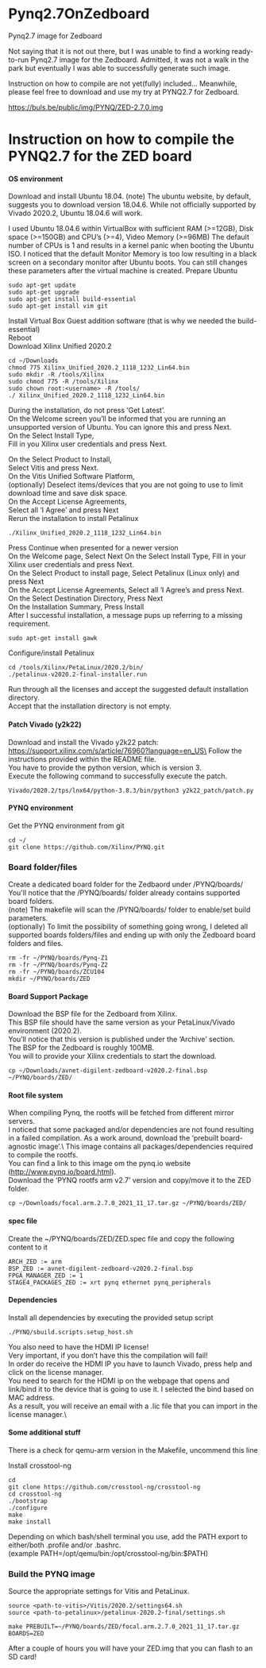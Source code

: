 # Pynq2.7OnZedboard
Pynq2.7 image for Zedboard

Not saying that it is not out there, but I was unable to find a working ready-to-run Pynq2.7 image for the Zedboard.
Admitted, it was not a walk in the park but eventually I was able to successfully generate such image.

Instruction on how to compile are not yet(fully) included...
Meanwhile, please feel free to download and use my try at PYNQ2.7 for Zedboard.

https://buls.be/public/img/PYNQ/ZED-2.7.0.img

# Instruction on how to compile the PYNQ2.7 for the ZED board

#### OS environment
Download and install Ubuntu 18.04.
(note) The ubuntu website, by default, suggests you to download version 18.04.6.
While not officially supported by Vivado 2020.2, Ubuntu 18.04.6 will work.

I used Ubuntu 18.04.6 within VirtualBox with sufficient RAM (>=12GB), Disk space (>=150GB) and CPU’s (>=4), Video Memory (>=96MB)
The default number of CPUs is 1 and results in a kernel panic when booting the Ubuntu ISO.
I noticed that the default Monitor Memory is too low resulting in a black screen on a secondary monitor after Ubuntu boots.
You can still changes these parameters after the virtual machine is created.
Prepare Ubuntu
```
sudo apt-get update
sudo apt-get upgrade
sudo apt-get install build-essential
sudo apt-get install vim git
```
Install Virtual Box Guest addition software (that is why we needed the build-essential)\
Reboot\
Download Xilinx Unified 2020.2
```
cd ~/Downloads
chmod 775 Xilinx_Unified_2020.2_1118_1232_Lin64.bin
sudo mkdir -R /tools/Xilinx
sudo chmod 775 -R /tools/Xilinx
sudo chown root:<username> -R /tools/
./ Xilinx_Unified_2020.2_1118_1232_Lin64.bin
```
During the installation, do not press ‘Get Latest’.\
On the Welcome screen you’ll be informed that you are running an unsupported version of Ubuntu. You can ignore this and press Next.\
On the Select Install Type,\
Fill in you Xilinx user credentials and press Next.

On the Select Product to Install,\
Select Vitis and press Next.\
On the Vitis Unified Software Platform,\
(optionally) Deselect items/devices that you are not going to use to limit download time and save disk space.\
On the Accept License Agreements,\
Select all ‘I Agree’ and press Next\
Rerun the installation to install Petalinux
```
./Xilinx_Unified_2020.2_1118_1232_Lin64.bin
```
Press Continue when presented for a newer version\
On the Welcome page, Select Next
On the Select Install Type, Fill in your Xilinx user credentials and press Next.\
On the Select Product to install page, Select Petalinux (Linux only) and press Next\
On the Accept License Agreements, Select all ‘I Agree’s and press Next.\
On the Select Destination Directory, Press Next\
On the Installation Summary, Press Install\
After I successful installation, a message pups up referring to a missing requirement.

```
sudo apt-get install gawk
```

Configure/install Petalinux

```
cd /tools/Xilinx/PetaLinux/2020.2/bin/
./petalinux-v2020.2-final-installer.run
```
Run through all the licenses and accept the suggested default installation directory.\
Accept that the installation directory is not empty.

#### Patch Vivado (y2k22)
Download and install the Vivado y2k22 patch: https://support.xilinx.com/s/article/76960?language=en_US\
Follow the instructions provided within the README file.\
You have to provide the python version, which is version 3.\
Execute the following command to successfully execute the patch.

```
Vivado/2020.2/tps/lnx64/python-3.8.3/bin/python3 y2k22_patch/patch.py
```

#### PYNQ environment
Get the PYNQ environment from git
```
cd ~/
git clone https://github.com/Xilinx/PYNQ.git
```
### Board folder/files
Create a dedicated board folder for the Zedbaord under /PYNQ/boards/\
You'll notice that the /PYNQ/boards/ folder already contains supported board folders.\
(note) The makefile will scan the /PYNQ/boards/ folder to enable/set build parameters.\
(optionally) To limit the possibility of something going wrong, I deleted all supported boards folders/files and ending up with only the Zedboard board folders and files.

```
rm -fr ~/PYNQ/boards/Pynq-Z1
rm -fr ~/PYNQ/boards/Pynq-Z2
rm -fr ~/PYNQ/boards/ZCU104
mkdir ~/PYNQ/boards/ZED
```
#### Board Support Package
Download the BSP file for the Zedboard from Xilinx.\
This BSP file should have the same version as your PetaLinux/Vivado environment (2020.2).\
You’ll notice that this version is published under the ‘Archive’ section.\
The BSP for the Zedboard is roughly 100MB.\
You will to provide your Xilinx credentials to start the download.

```
cp ~/Downloads/avnet-digilent-zedboard-v2020.2-final.bsp ~/PYNQ/boards/ZED/
```
#### Root file system
When compiling Pynq, the rootfs will be fetched from different mirror servers.\
I noticed that some packaged and/or dependencies are not found resulting in a failed compilation. As a work around, download the ‘prebuilt board-agnostic image’.\ This image contains all packages/dependencies required to compile the rootfs.\
You can find a link to this image om the pynq.io website (http://www.pynq.io/board.html).\
Download the ‘PYNQ rootfs arm v2.7’ version and copy/move it to the ZED folder.

```
cp ~/Downloads/focal.arm.2.7.0_2021_11_17.tar.gz ~/PYNQ/boards/ZED/
```

#### spec file
Create the ~/PYNQ/boards/ZED/ZED.spec file and copy the following content to it
```
ARCH_ZED := arm
BSP_ZED := avnet-digilent-zedboard-v2020.2-final.bsp
FPGA_MANAGER_ZED := 1
STAGE4_PACKAGES_ZED := xrt pynq ethernet pynq_peripherals
```
#### Dependencies
Install all dependencies by executing the provided setup script
```
./PYNQ/sbuild.scripts.setup_host.sh
````
You also need to have the HDMI IP license!\
Very important, if you don’t have this the compilation will fail!\
In order do receive the HDMI IP you have to launch Vivado, press help and click on the license manager.\
You need to search for the HDMI ip on the webpage that opens and link/bind it to the device that is going to use it. I selected the bind based on MAC address.\
As a result, you will receive an email with a .lic file that you can import in the license manager.\

#### Some additional stuff

There is a check for qemu-arm version in the Makefile, uncommend this line

Install crosstool-ng
```
cd
git clone https://github.com/crosstool-ng/crosstool-ng
cd crosstool-ng
./bootstrap
./configure
make
make install
```
Depending on which bash/shell terminal you use, add the PATH export to either/both .profile and/or .bashrc.\
(example PATH=/opt/qemu/bin:/opt/crosstool-ng/bin:$PATH)

### Build the PYNQ image
Source the appropriate settings for Vitis and PetaLinux.
```
source <path-to-vitis>/Vitis/2020.2/settings64.sh
source <path-to-petalinux>/petalinux-2020.2-final/settings.sh

make PREBUILT=~/PYNQ/boards/ZED/focal.arm.2.7.0_2021_11_17.tar.gz BOARDS=ZED
```

After a couple of hours you will have your ZED.img that you can flash to an SD card!

